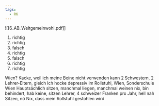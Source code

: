 ```yaml
---
tags:
  - RK
---
```

![[6_AB_Weltgemeinwohl.pdf]]
1. richtig
2. richtig
3. falsch
4. richtig
5. falsch
6. richtig
7. richtig

Wien? Kacke, weil ich meine Beine nicht verwenden kann
2 Schwestern, 2 Lehrer-Eltern, gleich
Ich hocke depressiv im Rollstuhl, Wien, Sonderschule Wien
Hauptsächlich sitzen, manchmal liegen, manchmal weinen
nix, bin behindert, hab keine, sitzen
Lehrer, 4 schweizer Franken pro Jahr, hell nah
Sitzen, nö
Nix, dass mein Rollstuhl gestohlen wird